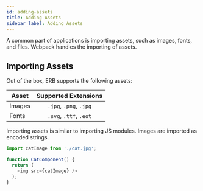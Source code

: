 ```yaml
---
id: adding-assets
title: Adding Assets
sidebar_label: Adding Assets
---
```


A common part of applications is importing assets, such as images, fonts, and files. Webpack handles the importing of assets.

## Importing Assets

Out of the box, ERB supports the following assets:

| Asset    |  Supported Extensions    |
|----------|:-----------------------: |
| Images   |  `.jpg`, `.png`, `.jpg`  |
| Fonts    |  `.svg`, `.ttf`, `.eot`  | 

Importing assets is similar to importing JS modules. Images are imported as encoded strings.

```js
import catImage from './cat.jpg';

function CatComponent() {
  return (
    <img src={catImage} />
  );
}
```
